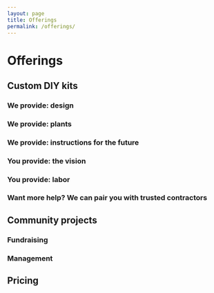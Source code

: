 ```yaml
---
layout: page
title: Offerings
permalink: /offerings/
---
```


# Offerings



## Custom DIY kits

### We provide: design

### We provide: plants

### We provide: instructions for the future

### You provide: the vision

### You provide: labor

### Want more help? We can pair you with trusted contractors



## Community projects

### Fundraising

### Management


## Pricing